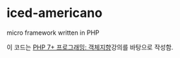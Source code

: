 # iced-americano
micro framework written in PHP

이 코드는 [PHP 7+ 프로그래밍: 객체지향](https://www.inflearn.com/course/php7-oop#reviews)강의를 바탕으로 작성함.
